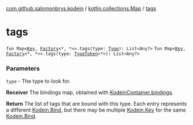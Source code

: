 [com.github.salomonbrys.kodein](../index.md) / [kotlin.collections.Map](index.md) / [tags](.)

# tags

`fun Map<`[`Key`](../-kodein/-key/index.md)`, `[`Factory`](../-factory/index.md)`<*, *>>.tags(type: `[`Type`](http://docs.oracle.com/javase/6/docs/api/java/lang/reflect/Type.html)`): List<Any?>`
`fun Map<`[`Key`](../-kodein/-key/index.md)`, `[`Factory`](../-factory/index.md)`<*, *>>.tags(type: `[`TypeToken`](../-type-token/index.md)`<*>): List<Any?>`

### Parameters

`type` - The type to look for.

**Receiver**
The bindings map, obtained with [KodeinContainer.bindings](../-kodein-container/bindings.md).

**Return**
The list of tags that are bound with this type. Each entry represents a different [Kodein.Bind](../-kodein/-bind/index.md),
but there may be multiple [Kodein.Key](../-kodein/-key/index.md) for the same [Kodein.Bind](../-kodein/-bind/index.md).

